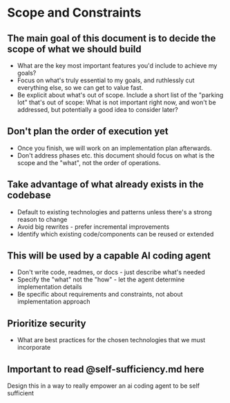 # Scope and Constraints

## The main goal of this document is to decide the scope of what we should build

- What are the key most important features you'd include to achieve my goals? 
- Focus on what's truly essential to my goals, and ruthlessly cut everything else, so we can get to value fast. 
- Be explicit about what's out of scope. Include a short list of the "parking lot" that's out of scope: What is not important right now, and won't be addressed, but potentially a good idea to consider later?

## Don't plan the order of execution yet

- Once you finish, we will work on an implementation plan afterwards.
- Don't address phases etc. this document should focus on what is the scope and the "what", not the order of operations.

## Take advantage of what already exists in the codebase

- Default to existing technologies and patterns unless there's a strong reason to change
- Avoid big rewrites - prefer incremental improvements
- Identify which existing code/components can be reused or extended

## This will be used by a capable AI coding agent

- Don't write code, readmes, or docs - just describe what's needed
- Specify the "what" not the "how" - let the agent determine implementation details
- Be specific about requirements and constraints, not about implementation approach

## Prioritize security

- What are best practices for the chosen technologies that we must incorporate

## Important to read @self-sufficiency.md here

Design this in a way to really empower an ai coding agent to be self sufficient

